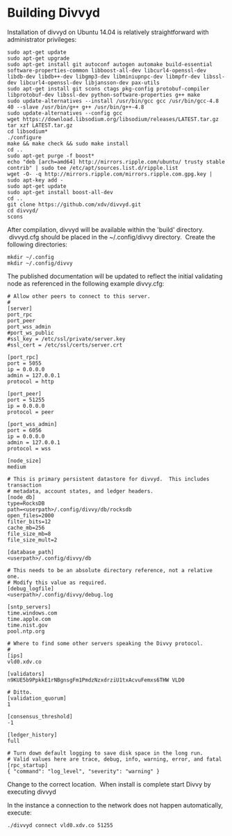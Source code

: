 # Building Divvyd

Installation of divvyd on Ubuntu 14.04 is relatively straightforward with administrator privileges:

```
sudo apt-get update
sudo apt-get upgrade
sudo apt-get install git autoconf autogen automake build-essential software-properties-common libboost-all-dev libcurl4-openssl-dev libdb-dev libdb++-dev libgmp3-dev libminiupnpc-dev libmpfr-dev libssl-dev libcurl4-openssl-dev libjansson-dev pax-utils
sudo apt-get install git scons ctags pkg-config protobuf-compiler libprotobuf-dev libssl-dev python-software-properties g++ make
sudo update-alternatives --install /usr/bin/gcc gcc /usr/bin/gcc-4.8 40 --slave /usr/bin/g++ g++ /usr/bin/g++-4.8
sudo update-alternatives --config gcc
wget https://download.libsodium.org/libsodium/releases/LATEST.tar.gz
tar xzf LATEST.tar.gz
cd libsodium*
./configure
make && make check && sudo make install
cd ..
sudo apt-get purge -f boost*
echo "deb [arch=amd64] http://mirrors.ripple.com/ubuntu/ trusty stable contrib" | sudo tee /etc/apt/sources.list.d/ripple.list 
wget -O- -q http://mirrors.ripple.com/mirrors.ripple.com.gpg.key | sudo apt-key add -
sudo apt-get update
sudo apt-get install boost-all-dev
cd ..
git clone https://github.com/xdv/divvyd.git
cd divvyd/
scons
```

After compilation, divvyd will be available within the 'build' directory.  divvyd.cfg should be placed in the ~/.config/divvy directory.  Create the following directories:

```
mkdir ~/.config
mkdir ~/.config/divvy
```

The published documentation will be updated to reflect the initial validating node as referenced in the following example divvy.cfg:

```
# Allow other peers to connect to this server.
#
[server]
port_rpc
port_peer
port_wss_admin
#port_ws_public
#ssl_key = /etc/ssl/private/server.key
#ssl_cert = /etc/ssl/certs/server.crt

[port_rpc]
port = 5055
ip = 0.0.0.0
admin = 127.0.0.1
protocol = http

[port_peer]
port = 51255
ip = 0.0.0.0
protocol = peer

[port_wss_admin]
port = 6056
ip = 0.0.0.0
admin = 127.0.0.1
protocol = wss

[node_size]
medium

# This is primary persistent datastore for divvyd.  This includes transaction
# metadata, account states, and ledger headers.
[node_db]
type=RocksDB
path=<userpath>/.config/divvy/db/rocksdb
open_files=2000
filter_bits=12
cache_mb=256
file_size_mb=8
file_size_mult=2

[database_path]
<userpath>/.config/divvy/db

# This needs to be an absolute directory reference, not a relative one.
# Modify this value as required.
[debug_logfile]
<userpath>/.config/divvy/debug.log

[sntp_servers]
time.windows.com
time.apple.com
time.nist.gov
pool.ntp.org

# Where to find some other servers speaking the Divvy protocol.
#
[ips]
vld0.xdv.co

[validators]
n9KUE5b9PpkkE1rNBgnsgFm1PmdzNzxdrziU1txAcvuFemxs6THW VLD0

# Ditto.
[validation_quorum]
1

[consensus_threshold]
-1

[ledger_history]
full

# Turn down default logging to save disk space in the long run.
# Valid values here are trace, debug, info, warning, error, and fatal
[rpc_startup]
{ "command": "log_level", "severity": "warning" }
```

Change <userpath> to the correct location.  When install is complete start Divvy by executing divvyd

In the instance a connection to the network does not happen automatically, execute:

```
./divvyd connect vld0.xdv.co 51255
```
